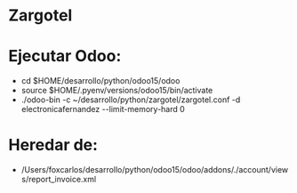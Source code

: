 # Zargotel

Ejecutar Odoo:
============================================

- cd $HOME/desarrollo/python/odoo15/odoo
- source $HOME/.pyenv/versions/odoo15/bin/activate
- ./odoo-bin -c ~/desarrollo/python/zargotel/zargotel.conf -d electronicafernandez --limit-memory-hard 0

# Heredar de:
- /Users/foxcarlos/desarrollo/python/odoo15/odoo/addons/./account/views/report_invoice.xml